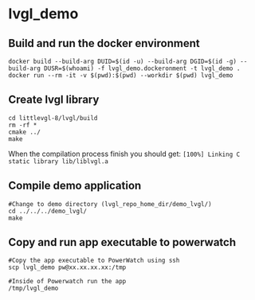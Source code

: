 # lvgl_demo

## Build and run the docker environment
```
docker build --build-arg DUID=$(id -u) --build-arg DGID=$(id -g) --build-arg DUSR=$(whoami) -f lvgl_demo.dockeronment -t lvgl_demo . 
docker run --rm -it -v $(pwd):$(pwd) --workdir $(pwd) lvgl_demo
```

## Create lvgl library
```
cd littlevgl-8/lvgl/build
rm -rf *
cmake ../
make
```
When the compilation process finish you should get: `[100%] Linking C static library lib/liblvgl.a`

## Compile demo application
```
#Change to demo directory (lvgl_repo_home_dir/demo_lvgl/)
cd ../../../demo_lvgl/
make
```

## Copy and run app executable to powerwatch
```
#Copy the app executable to PowerWatch using ssh
scp lvgl_demo pw@xx.xx.xx.xx:/tmp

#Inside of Powerwatch run the app
/tmp/lvgl_demo
```
